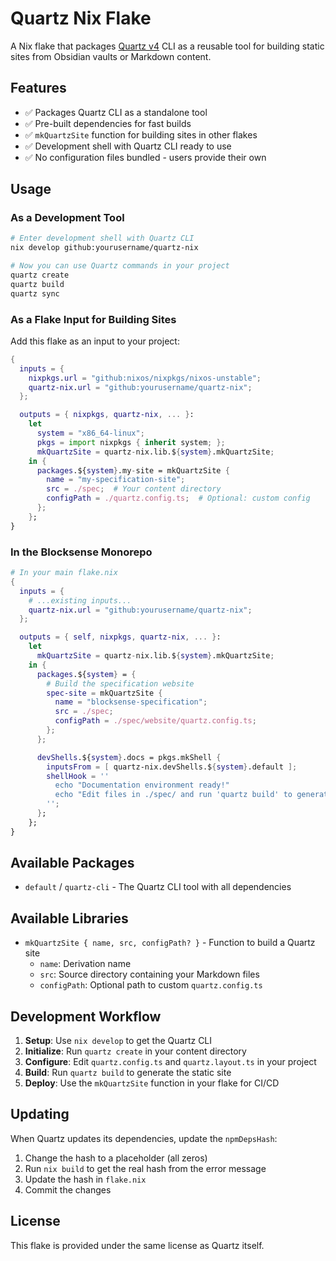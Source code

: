 # Quartz Nix Flake

A Nix flake that packages [Quartz v4](https://github.com/jackyzha0/quartz) CLI as a reusable tool for building static sites from Obsidian vaults or Markdown content.

## Features

- ✅ Packages Quartz CLI as a standalone tool
- ✅ Pre-built dependencies for fast builds
- ✅ `mkQuartzSite` function for building sites in other flakes
- ✅ Development shell with Quartz CLI ready to use
- ✅ No configuration files bundled - users provide their own

## Usage

### As a Development Tool

```bash
# Enter development shell with Quartz CLI
nix develop github:yourusername/quartz-nix

# Now you can use Quartz commands in your project
quartz create
quartz build
quartz sync
```

### As a Flake Input for Building Sites

Add this flake as an input to your project:

```nix
{
  inputs = {
    nixpkgs.url = "github:nixos/nixpkgs/nixos-unstable";
    quartz-nix.url = "github:yourusername/quartz-nix";
  };

  outputs = { nixpkgs, quartz-nix, ... }:
    let
      system = "x86_64-linux";
      pkgs = import nixpkgs { inherit system; };
      mkQuartzSite = quartz-nix.lib.${system}.mkQuartzSite;
    in {
      packages.${system}.my-site = mkQuartzSite {
        name = "my-specification-site";
        src = ./spec;  # Your content directory
        configPath = ./quartz.config.ts;  # Optional: custom config
      };
    };
}
```

### In the Blocksense Monorepo

```nix
# In your main flake.nix
{
  inputs = {
    # ...existing inputs...
    quartz-nix.url = "github:yourusername/quartz-nix";
  };

  outputs = { self, nixpkgs, quartz-nix, ... }:
    let
      mkQuartzSite = quartz-nix.lib.${system}.mkQuartzSite;
    in {
      packages.${system} = {
        # Build the specification website
        spec-site = mkQuartzSite {
          name = "blocksense-specification";
          src = ./spec;
          configPath = ./spec/website/quartz.config.ts;
        };
      };

      devShells.${system}.docs = pkgs.mkShell {
        inputsFrom = [ quartz-nix.devShells.${system}.default ];
        shellHook = ''
          echo "Documentation environment ready!"
          echo "Edit files in ./spec/ and run 'quartz build' to generate site"
        '';
      };
    };
}
```

## Available Packages

- `default` / `quartz-cli` - The Quartz CLI tool with all dependencies

## Available Libraries

- `mkQuartzSite { name, src, configPath? }` - Function to build a Quartz site
  - `name`: Derivation name
  - `src`: Source directory containing your Markdown files
  - `configPath`: Optional path to custom `quartz.config.ts`

## Development Workflow

1. **Setup**: Use `nix develop` to get the Quartz CLI
2. **Initialize**: Run `quartz create` in your content directory
3. **Configure**: Edit `quartz.config.ts` and `quartz.layout.ts` in your project
4. **Build**: Run `quartz build` to generate the static site
5. **Deploy**: Use the `mkQuartzSite` function in your flake for CI/CD

## Updating

When Quartz updates its dependencies, update the `npmDepsHash`:

1. Change the hash to a placeholder (all zeros)
2. Run `nix build` to get the real hash from the error message
3. Update the hash in `flake.nix`
4. Commit the changes

## License

This flake is provided under the same license as Quartz itself.